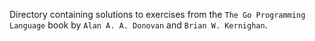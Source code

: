 Directory containing solutions to exercises from the `The Go Programming Language` book by `Alan A. A. Donovan` and
`Brian W. Kernighan`.
